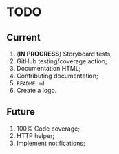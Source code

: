 # TODO

## Current

1. (**IN PROGRESS**) Storyboard tests;
1. GitHub testing/coverage action;
1. Documentation HTML;
1. Contributing documentation;
1. `README.md`
1. Create a logo.

## Future

1. 100% Code coverage;
1. HTTP helper;
1. Implement notifications;
